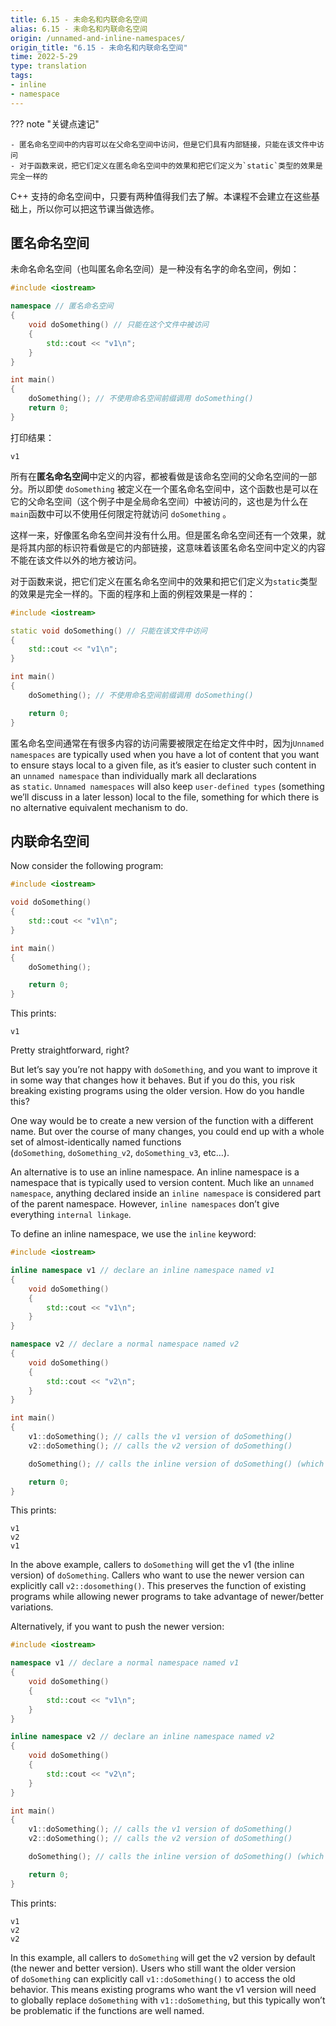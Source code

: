 ```yaml
---
title: 6.15 - 未命名和内联命名空间
alias: 6.15 - 未命名和内联命名空间
origin: /unnamed-and-inline-namespaces/
origin_title: "6.15 - 未命名和内联命名空间"
time: 2022-5-29
type: translation
tags:
- inline
- namespace
---
```


??? note "关键点速记"

	- 匿名命名空间中的内容可以在父命名空间中访问，但是它们具有内部链接，只能在该文件中访问
	- 对于函数来说，把它们定义在匿名命名空间中的效果和把它们定义为`static`类型的效果是完全一样的

C++ 支持的命名空间中，只要有两种值得我们去了解。本课程不会建立在这些基础上，所以你可以把这节课当做选修。 

## 匿名命名空间

未命名命名空间（也叫匿名命名空间）是一种没有名字的命名空间，例如：

```cpp
#include <iostream>

namespace // 匿名命名空间
{
    void doSomething() // 只能在这个文件中被访问
    {
        std::cout << "v1\n";
    }
}

int main()
{
    doSomething(); // 不使用命名空间前缀调用 doSomething()
    return 0;
}
```

打印结果：

```
v1
```

所有在**匿名命名空间**中定义的内容，都被看做是该命名空间的父命名空间的一部分。所以即使 `doSomething` 被定义在一个匿名命名空间中，这个函数也是可以在它的父命名空间（这个例子中是全局命名空间）中被访问的，这也是为什么在`main`函数中可以不使用任何限定符就访问 `doSomething` 。

这样一来，好像匿名命名空间并没有什么用。但是匿名命名空间还有一个效果，就是将其内部的标识符看做是它的内部链接，这意味着该匿名命名空间中定义的内容不能在该文件以外的地方被访问。

对于函数来说，把它们定义在匿名命名空间中的效果和把它们定义为`static`类型的效果是完全一样的。下面的程序和上面的例程效果是一样的：
	
```cpp
#include <iostream>

static void doSomething() // 只能在该文件中访问
{
    std::cout << "v1\n";
}

int main()
{
    doSomething(); // 不使用命名空间前缀调用 doSomething()

    return 0;
}
```


匿名命名空间通常在有很多内容的访问需要被限定在给定文件中时，因为j`Unnamed namespaces` are typically used when you have a lot of content that you want to ensure stays local to a given file, as it’s easier to cluster such content in an `unnamed namespace` than individually mark all declarations as `static`. `Unnamed namespaces` will also keep `user-defined types` (something we’ll discuss in a later lesson) local to the file, something for which there is no alternative equivalent mechanism to do.

## 内联命名空间

Now consider the following program:

```cpp
#include <iostream>

void doSomething()
{
    std::cout << "v1\n";
}

int main()
{
    doSomething();

    return 0;
}
```


This prints:

```
v1
```

Pretty straightforward, right?

But let’s say you’re not happy with `doSomething`, and you want to improve it in some way that changes how it behaves. But if you do this, you risk breaking existing programs using the older version. How do you handle this?

One way would be to create a new version of the function with a different name. But over the course of many changes, you could end up with a whole set of almost-identically named functions (`doSomething`, `doSomething_v2`, `doSomething_v3`, etc…).

An alternative is to use an inline namespace. An inline namespace is a namespace that is typically used to version content. Much like an `unnamed namespace`, anything declared inside an `inline namespace` is considered part of the parent namespace. However, `inline namespaces` don’t give everything `internal linkage`.

To define an inline namespace, we use the `inline` keyword:

```cpp
#include <iostream>

inline namespace v1 // declare an inline namespace named v1
{
    void doSomething()
    {
        std::cout << "v1\n";
    }
}

namespace v2 // declare a normal namespace named v2
{
    void doSomething()
    {
        std::cout << "v2\n";
    }
}

int main()
{
    v1::doSomething(); // calls the v1 version of doSomething()
    v2::doSomething(); // calls the v2 version of doSomething()

    doSomething(); // calls the inline version of doSomething() (which is v1)

    return 0;
}
```

This prints:

```
v1
v2
v1
```

In the above example, callers to `doSomething` will get the v1 (the inline version) of `doSomething`. Callers who want to use the newer version can explicitly call `v2::dosomething()`. This preserves the function of existing programs while allowing newer programs to take advantage of newer/better variations.

Alternatively, if you want to push the newer version:

```cpp
#include <iostream>

namespace v1 // declare a normal namespace named v1
{
    void doSomething()
    {
        std::cout << "v1\n";
    }
}

inline namespace v2 // declare an inline namespace named v2
{
    void doSomething()
    {
        std::cout << "v2\n";
    }
}

int main()
{
    v1::doSomething(); // calls the v1 version of doSomething()
    v2::doSomething(); // calls the v2 version of doSomething()

    doSomething(); // calls the inline version of doSomething() (which is v2)

    return 0;
}
```


This prints:

```
v1
v2
v2
```

In this example, all callers to `doSomething` will get the v2 version by default (the newer and better version). Users who still want the older version of `doSomething` can explicitly call `v1::doSomething()` to access the old behavior. This means existing programs who want the v1 version will need to globally replace `doSomething` with `v1::doSomething`, but this typically won’t be problematic if the functions are well named.